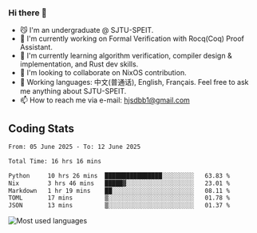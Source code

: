 ### Hi there 👋

<!--
**definfo/definfo** is a ✨ _special_ ✨ repository because its `README.md` (this file) appears on your GitHub profile.

Here are some ideas to get you started:

- 🔭 I’m currently working on ...
- 🌱 I’m currently learning ...
- 👯 I’m looking to collaborate on ...
- 🤔 I’m looking for help with ...
- 💬 Ask me about ...
- 📫 How to reach me: ...
- 😄 Pronouns: ...
- ⚡ Fun fact: ...
-->

- 😼 I'm an undergraduate @ SJTU-SPEIT.
- 🔭 I'm currently working on Formal Verification with Rocq(Coq) Proof Assistant.
- 🌱 I'm currently learning algorithm verification, compiler design & implementation, and Rust dev skills.
- 👯 I'm looking to collaborate on NixOS contribution.
- 💬 Working languages: 中文(普通话), English, Français. Feel free to ask me anything about SJTU-SPEIT.
- 📫 How to reach me via e-mail: hjsdbb1@gmail.com

## Coding Stats

<!--START_SECTION:waka-->

```txt
From: 05 June 2025 - To: 12 June 2025

Total Time: 16 hrs 16 mins

Python     10 hrs 26 mins  ████████████████░░░░░░░░░   63.83 %
Nix        3 hrs 46 mins   █████▓░░░░░░░░░░░░░░░░░░░   23.01 %
Markdown   1 hr 19 mins    ██░░░░░░░░░░░░░░░░░░░░░░░   08.11 %
TOML       17 mins         ▒░░░░░░░░░░░░░░░░░░░░░░░░   01.78 %
JSON       13 mins         ▒░░░░░░░░░░░░░░░░░░░░░░░░   01.37 %
```

<!--END_SECTION:waka-->

![Most used languages](https://github-readme-stats.vercel.app/api/top-langs/?username=definfo&layout=donut&theme=dracula&exclude_repo=xv6-labs-2023)
